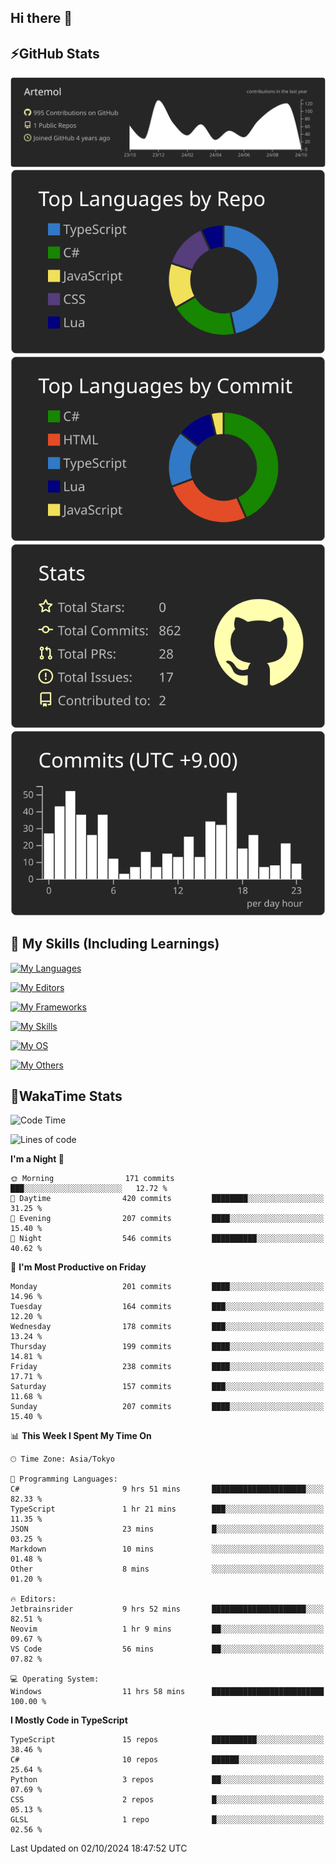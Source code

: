 ## Hi there 👋
<!--
**Artemol/Artemol** is a ✨ _special_ ✨ repository because its `README.md` (this file) appears on your GitHub profile.

Here are some ideas to get you started:

- 🔭 I’m currently working on ...
- 🌱 I’m currently learning ...
- 👯 I’m looking to collaborate on ...
- 🤔 I’m looking for help with ...
- 💬 Ask me about ...
- 📫 How to reach me: ...
- 😄 Pronouns: ...
- ⚡ Fun fact: ...
-->

## ⚡GitHub Stats
[![](https://raw.githubusercontent.com/Artemol/Artemol/main/profile-summary-card-output/apprentice/0-profile-details.svg)](https://github.com/vn7n24fzkq/github-profile-summary-cards)
[![](https://raw.githubusercontent.com/Artemol/Artemol/main/profile-summary-card-output/apprentice/1-repos-per-language.svg)](https://github.com/vn7n24fzkq/github-profile-summary-cards) [![](https://raw.githubusercontent.com/Artemol/Artemol/main/profile-summary-card-output/apprentice/2-most-commit-language.svg)](https://github.com/vn7n24fzkq/github-profile-summary-cards)
[![](https://raw.githubusercontent.com/Artemol/Artemol/main/profile-summary-card-output/apprentice/3-stats.svg)](https://github.com/vn7n24fzkq/github-profile-summary-cards) [![](https://raw.githubusercontent.com/Artemol/Artemol/main/profile-summary-card-output/apprentice/4-productive-time.svg)](https://github.com/vn7n24fzkq/github-profile-summary-cards)

## 🌱 My Skills (Including Learnings)

<!--
### Languages
-->
[![My Languages](https://skillicons.dev/icons?i=ts,py,cs,dotnet,rust,go,c,matlab,css)](https://skillicons.dev)

<!--
### Editors
-->
[![My Editors](https://skillicons.dev/icons?i=vscode,neovim,vim,visualstudio,idea)](https://skillicons.dev)

<!--
### Frameworks
-->
[![My Frameworks](https://skillicons.dev/icons?i=react,nestjs,vite,tailwind,tauri,electron,remix,nextjs,fastapi)](https://skillicons.dev)

<!--
### Tools
-->
[![My Skills](https://skillicons.dev/icons?i=git,nodejs,docker,unity,postman,bun,discord,cloudflare,bash,prometheus,grafana,obsidian)](https://skillicons.dev)

<!--
### OS
-->
[![My OS](https://skillicons.dev/icons?i=windows,ubuntu)](https://skillicons.dev)

<!--
### Others
-->
[![My Others](https://skillicons.dev/icons?i=github,raspberrypi,gcp)](https://skillicons.dev)

## 💬WakaTime Stats
<!--START_SECTION:waka-->
![Code Time](http://img.shields.io/badge/Code%20Time-206%20hrs%2010%20mins-blue)

![Lines of code](https://img.shields.io/badge/From%20Hello%20World%20I%27ve%20Written-9.8%20million%20lines%20of%20code-blue)

**I'm a Night 🦉** 

```text
🌞 Morning                171 commits         ███░░░░░░░░░░░░░░░░░░░░░░   12.72 % 
🌆 Daytime                420 commits         ████████░░░░░░░░░░░░░░░░░   31.25 % 
🌃 Evening                207 commits         ████░░░░░░░░░░░░░░░░░░░░░   15.40 % 
🌙 Night                  546 commits         ██████████░░░░░░░░░░░░░░░   40.62 % 
```
📅 **I'm Most Productive on Friday** 

```text
Monday                   201 commits         ████░░░░░░░░░░░░░░░░░░░░░   14.96 % 
Tuesday                  164 commits         ███░░░░░░░░░░░░░░░░░░░░░░   12.20 % 
Wednesday                178 commits         ███░░░░░░░░░░░░░░░░░░░░░░   13.24 % 
Thursday                 199 commits         ████░░░░░░░░░░░░░░░░░░░░░   14.81 % 
Friday                   238 commits         ████░░░░░░░░░░░░░░░░░░░░░   17.71 % 
Saturday                 157 commits         ███░░░░░░░░░░░░░░░░░░░░░░   11.68 % 
Sunday                   207 commits         ████░░░░░░░░░░░░░░░░░░░░░   15.40 % 
```


📊 **This Week I Spent My Time On** 

```text
🕑︎ Time Zone: Asia/Tokyo

💬 Programming Languages: 
C#                       9 hrs 51 mins       █████████████████████░░░░   82.33 % 
TypeScript               1 hr 21 mins        ███░░░░░░░░░░░░░░░░░░░░░░   11.35 % 
JSON                     23 mins             █░░░░░░░░░░░░░░░░░░░░░░░░   03.25 % 
Markdown                 10 mins             ░░░░░░░░░░░░░░░░░░░░░░░░░   01.48 % 
Other                    8 mins              ░░░░░░░░░░░░░░░░░░░░░░░░░   01.20 % 

🔥 Editors: 
Jetbrainsrider           9 hrs 52 mins       █████████████████████░░░░   82.51 % 
Neovim                   1 hr 9 mins         ██░░░░░░░░░░░░░░░░░░░░░░░   09.67 % 
VS Code                  56 mins             ██░░░░░░░░░░░░░░░░░░░░░░░   07.82 % 

💻 Operating System: 
Windows                  11 hrs 58 mins      █████████████████████████   100.00 % 
```

**I Mostly Code in TypeScript** 

```text
TypeScript               15 repos            ██████████░░░░░░░░░░░░░░░   38.46 % 
C#                       10 repos            ██████░░░░░░░░░░░░░░░░░░░   25.64 % 
Python                   3 repos             ██░░░░░░░░░░░░░░░░░░░░░░░   07.69 % 
CSS                      2 repos             █░░░░░░░░░░░░░░░░░░░░░░░░   05.13 % 
GLSL                     1 repo              █░░░░░░░░░░░░░░░░░░░░░░░░   02.56 % 
```




 Last Updated on 02/10/2024 18:47:52 UTC
<!--END_SECTION:waka-->

